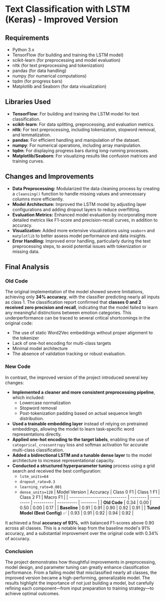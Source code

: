 # Text Classification with LSTM (Keras) - Improved Version

## Requirements
- Python 3.x
- TensorFlow (for building and training the LSTM model)
- scikit-learn (for preprocessing and model evaluation)
- nltk (for text preprocessing and tokenization)
- pandas (for data handling)
- numpy (for numerical computations)
- tqdm (for progress bars)
- Matplotlib and Seaborn (for data visualization)

## Libraries Used
- **TensorFlow**: For building and training the LSTM model for text classification.
- **scikit-learn**: For data splitting, preprocessing, and evaluation metrics.
- **nltk**: For text preprocessing, including tokenization, stopword removal, and lemmatization.
- **pandas**: For efficient handling and manipulation of the dataset.
- **numpy**: For numerical operations, including array manipulation.
- **tqdm**: For displaying progress bars during long-running processes.
- **Matplotlib/Seaborn**: For visualizing results like confusion matrices and training curves.

## Changes and Improvements
- **Data Preprocessing:** Modularized the data cleaning process by creating a `cleansing()` function to handle missing values and unnecessary columns more efficiently.
- **Model Architecture:** Improved the LSTM model by adjusting layer configurations and adding dropout layers to reduce overfitting.
- **Evaluation Metrics:** Enhanced model evaluation by incorporating more detailed metrics like F1-score and precision-recall curves, in addition to accuracy.
- **Visualization:** Added more extensive visualizations using `seaborn` and `matplotlib` to better assess model performance and data insights.
- **Error Handling:** Improved error handling, particularly during the text preprocessing steps, to avoid potential issues with tokenization or missing data.

## Final Analysis

### Old Code 
The original implementation of the model showed severe limitations, achieving only **34% accuracy**, with the classifier predicting nearly all inputs as class 1. The classification report confirmed that **classes 0 and 2 received zero precision and recall**, indicating that the model failed to learn any meaningful distinctions between emotion categories. This underperformance can be traced to several critical shortcomings in the original code:
* The use of static Word2Vec embeddings without proper alignment to the tokenizer
* Lack of one-hot encoding for multi-class targets
* Minimal model architecture
* The absence of validation tracking or robust evaluation.

### New Code
In contrast, the improved version of the project introduced several key changes:
* **Implemented a cleaner and more consistent preprocessing pipeline**, which included:
  * Lowercase normalization
  * Stopword removal
  * Post-tokenization padding based on actual sequence length distribution.
* **Used a trainable embedding layer** instead of relying on pretrained embeddings, allowing the model to learn task-specific word representations directly.
* **Applied one-hot encoding to the target labels**, enabling the use of `categorical_crossentropy` loss and softmax activation for accurate multi-class classification.
* **Added a bidirectional LSTM and a tunable dense layer** to the model architecture to increase representational capacity.
* **Conducted a structured hyperparameter tuning** process using a grid search and received the best configuration:
  * `lstm_units=64`
  * `dropout_rate=0.3`
  * `learning_rate=0.001`
  * `dense_units=128`
| Model Version                 | Accuracy | Class 0 F1 | Class 1 F1 | Class 2 F1 | Macro F1 |
| ----------------------------- | -------- | ---------- | ---------- | ---------- | -------- |
| **Old Code**                  | 0.34     | 0.00       | 0.50       | 0.00       | 0.17     |
| **Baseline**                  | 0.91     | 0.91       | 0.90       | 0.92       | 0.91     |
| **Tuned Model (Best Config)** ✅ | 0.93     | 0.91       | 0.92       | 0.94       | 0.92     |

It achieved a final **accuracy of 93%**, with balanced F1-scores above 0.90 across all classes. This is a notable leap from the baseline model's 91% accuracy, and a substantial improvement over the original code with 0.34% of accuracy.

### Conclusion
The project demonstrates how thoughtful improvements in preprocessing, model design, and parameter tuning can greatly enhance classification performance. From a failing model that misclassified nearly all classes, the improved version became a high-performing, generalizable model. The results highlight the importance of not just building a model, but carefully refining each component—from input preparation to training strategy—to achieve optimal outcomes.
